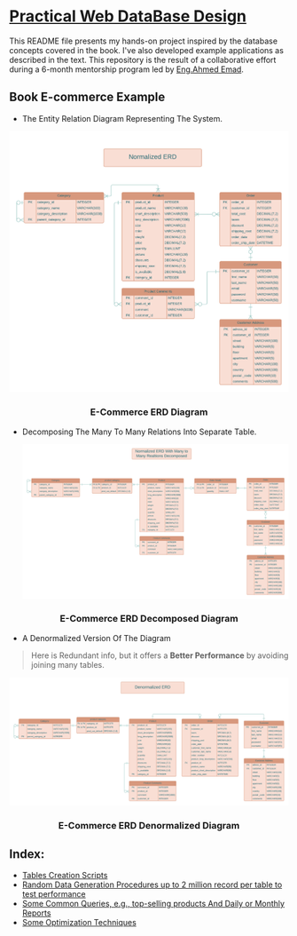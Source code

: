 # [Practical Web DataBase Design](https://link.springer.com/book/10.1007/978-1-4302-5377-8)

This README file presents my hands-on project inspired by the database concepts covered in the book.
I've also developed example applications as described in the text.
This repository is the result of a collaborative effort during a 6-month mentorship program led by [Eng.Ahmed Emad](https://www.linkedin.com/in/ahmed-emad-abdelall/).

## Book E-commerce Example
- The Entity Relation Diagram Representing The System.

<p align="center">
    <img src="ERD.png">
</p>
<h3 align="center">E-Commerce ERD Diagram</h3>

- Decomposing The Many To Many Relations Into Separate Table.

  <p align="center">
    <img src="ERD decomposing ManyToMany relations.png">
</p>
<h3 align="center">E-Commerce ERD Decomposed Diagram</h3>

- A Denormalized Version Of The Diagram 
> Here is Redundant info, but it offers a **Better Performance** by avoiding joining many tables.

  <p align="center">
    <img src="ERD denormalized.png">
</p>
<h3 align="center">E-Commerce ERD Denormalized Diagram</h3>

## Index:
- [Tables Creation Scripts](TablesDDLScripts.sql)
- [Random Data Generation Procedures up to 2 million record per table to test performance](dataGenerationProcedures)
- [Some Common Queries, e.g., top-selling products And Daily or Monthly Reports](sampleQueries)
- [Some Optimization Techniques](QueriesOptimizationTechniques)
